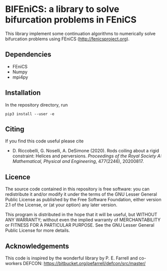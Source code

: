 # BIFEniCS: a library to solve bifurcation problems in FEniCS

This library implement some continuation algorithms to numerically solve bifurcation problems using FEniCS (http://fenicsproject.org).

## Dependencies

* FEniCS
* Numpy
* mpi4py

## Installation
In the repository directory, run
```
pip3 install --user -e 
````

## Citing
If you find this code useful please cite

* D. Riccobelli, G. Noselli, A. DeSimone (2020). Rods coiling about a rigid constraint: Helices and perversions. *Proceedings of the Royal Society A: Mathematical, Physical and Engineering*, 477(2246), 20200817.


## Licence

The source code contained in this repository is free software: you can redistribute it and/or modify it under the terms of the GNU Lesser General Public License as published by the Free Software Foundation, either version 2.1 of the License, or (at your option) any later version.

This program is distributed in the hope that it will be useful, but WITHOUT ANY WARRANTY; without even the implied warranty of MERCHANTABILITY or FITNESS FOR A PARTICULAR PURPOSE. See the GNU Lesser General Public License for more details.

## Acknowledgements

This code is inspired by the wonderful library by P. E. Farrell and co-workers DEFCON:
https://bitbucket.org/pefarrell/defcon/src/master/
